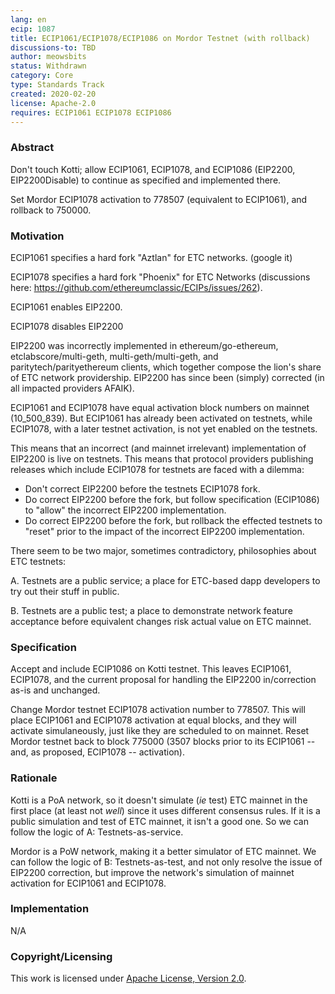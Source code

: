 ```yaml
---
lang: en
ecip: 1087
title: ECIP1061/ECIP1078/ECIP1086 on Mordor Testnet (with rollback)
discussions-to: TBD
author: meowsbits
status: Withdrawn
category: Core
type: Standards Track
created: 2020-02-20
license: Apache-2.0
requires: ECIP1061 ECIP1078 ECIP1086
---
```


### Abstract

Don't touch Kotti; allow ECIP1061, ECIP1078, and ECIP1086 (EIP2200, EIP2200Disable) to continue as specified and implemented there.

Set Mordor ECIP1078 activation to 778507 (equivalent to ECIP1061), and rollback to 750000.

### Motivation

ECIP1061 specifies a hard fork "Aztlan" for ETC networks. (google it)

ECIP1078 specifies a hard fork "Phoenix" for ETC Networks (discussions here: https://github.com/ethereumclassic/ECIPs/issues/262).

ECIP1061 enables EIP2200.

ECIP1078 disables EIP2200

EIP2200 was incorrectly implemented in ethereum/go-ethereum, etclabscore/multi-geth, multi-geth/multi-geth, and paritytech/parityethereum clients, which together compose the lion's share of ETC network providership.
EIP2200 has since been (simply) corrected (in all impacted providers AFAIK).

ECIP1061 and ECIP1078 have equal activation block numbers on mainnet (10_500_839).
But ECIP1061 has already been activated on testnets, while ECIP1078, with a later testnet activation, is not yet enabled on the testnets.

This means that an incorrect (and mainnet irrelevant) implementation of EIP2200 is live on testnets.
This means that protocol providers publishing releases which include ECIP1078 for testnets are faced with a dilemma:

- Don't correct EIP2200 before the testnets ECIP1078 fork.
- Do correct EIP2200 before the fork, but follow specification (ECIP1086) to "allow" the incorrect EIP2200 implementation.
- Do correct EIP2200 before the fork, but rollback the effected testnets to "reset" prior to the impact of the incorrect EIP2200 implementation.

There seem to be two major, sometimes contradictory, philosophies about ETC testnets:

A. Testnets are a public service; a place for ETC-based dapp developers to try out their stuff in public.

B. Testnets are a public test; a place to demonstrate network feature acceptance before equivalent changes risk actual value on ETC mainnet.

### Specification

Accept and include ECIP1086 on Kotti testnet. This leaves ECIP1061, ECIP1078, and the current proposal for handling the EIP2200 in/correction as-is and unchanged. 

Change Mordor testnet ECIP1078 activation number to 778507. This will place ECIP1061 and ECIP1078 activation at equal blocks, and they will activate simulaneously, just like they are scheduled to on mainnet.
Reset Mordor testnet back to block 775000 (3507 blocks prior to its ECIP1061 -- and, as proposed, ECIP1078 -- activation).

### Rationale

Kotti is a PoA network, so it doesn't simulate (_ie_ test) ETC mainnet in the first place (at least not _well_) since it uses different consensus rules. 
If it is a public simulation and test of ETC mainnet, it isn't a good one. So we can follow the logic of A: Testnets-as-service.

Mordor is a PoW network, making it a better simulator of ETC mainnet. 
We can follow the logic of B: Testnets-as-test, and not only resolve the issue of EIP2200 correction, but improve the network's simulation of mainnet activation for ECIP1061 and ECIP1078.

### Implementation

N/A

### Copyright/Licensing

This work is licensed under [Apache License, Version
2.0](http://www.apache.org/licenses/).
